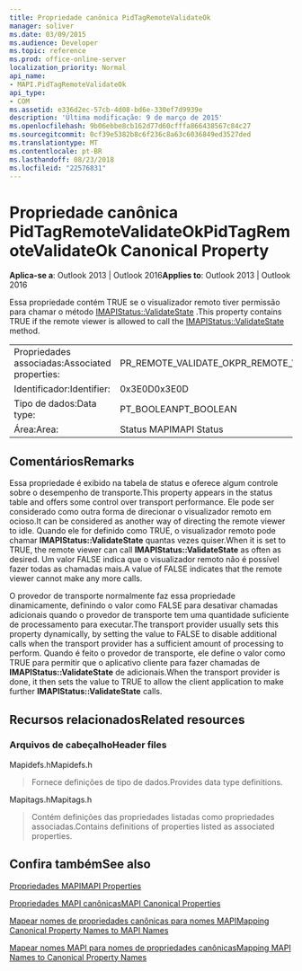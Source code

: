 ```yaml
---
title: Propriedade canônica PidTagRemoteValidateOk
manager: soliver
ms.date: 03/09/2015
ms.audience: Developer
ms.topic: reference
ms.prod: office-online-server
localization_priority: Normal
api_name:
- MAPI.PidTagRemoteValidateOk
api_type:
- COM
ms.assetid: e336d2ec-57cb-4d08-bd6e-330ef7d9939e
description: 'Última modificação: 9 de março de 2015'
ms.openlocfilehash: 9b06ebbe8cb162d77d60cfffa866438567c84c27
ms.sourcegitcommit: 0cf39e5382b8c6f236c8a63c6036849ed3527ded
ms.translationtype: MT
ms.contentlocale: pt-BR
ms.lasthandoff: 08/23/2018
ms.locfileid: "22576831"
---
```

# <a name="pidtagremotevalidateok-canonical-property"></a><span data-ttu-id="c39fd-103">Propriedade canônica PidTagRemoteValidateOk</span><span class="sxs-lookup"><span data-stu-id="c39fd-103">PidTagRemoteValidateOk Canonical Property</span></span>

  
  
<span data-ttu-id="c39fd-104">**Aplica-se a**: Outlook 2013 | Outlook 2016</span><span class="sxs-lookup"><span data-stu-id="c39fd-104">**Applies to**: Outlook 2013 | Outlook 2016</span></span> 
  
<span data-ttu-id="c39fd-105">Essa propriedade contém TRUE se o visualizador remoto tiver permissão para chamar o método [IMAPIStatus::ValidateState](imapistatus-validatestate.md) .</span><span class="sxs-lookup"><span data-stu-id="c39fd-105">This property contains TRUE if the remote viewer is allowed to call the [IMAPIStatus::ValidateState](imapistatus-validatestate.md) method.</span></span> 
  
|||
|:-----|:-----|
|<span data-ttu-id="c39fd-106">Propriedades associadas:</span><span class="sxs-lookup"><span data-stu-id="c39fd-106">Associated properties:</span></span>  <br/> |<span data-ttu-id="c39fd-107">PR_REMOTE_VALIDATE_OK</span><span class="sxs-lookup"><span data-stu-id="c39fd-107">PR_REMOTE_VALIDATE_OK</span></span>  <br/> |
|<span data-ttu-id="c39fd-108">Identificador:</span><span class="sxs-lookup"><span data-stu-id="c39fd-108">Identifier:</span></span>  <br/> |<span data-ttu-id="c39fd-109">0x3E0D</span><span class="sxs-lookup"><span data-stu-id="c39fd-109">0x3E0D</span></span>  <br/> |
|<span data-ttu-id="c39fd-110">Tipo de dados:</span><span class="sxs-lookup"><span data-stu-id="c39fd-110">Data type:</span></span>  <br/> |<span data-ttu-id="c39fd-111">PT_BOOLEAN</span><span class="sxs-lookup"><span data-stu-id="c39fd-111">PT_BOOLEAN</span></span>  <br/> |
|<span data-ttu-id="c39fd-112">Área:</span><span class="sxs-lookup"><span data-stu-id="c39fd-112">Area:</span></span>  <br/> |<span data-ttu-id="c39fd-113">Status MAPI</span><span class="sxs-lookup"><span data-stu-id="c39fd-113">MAPI Status</span></span>  <br/> |
   
## <a name="remarks"></a><span data-ttu-id="c39fd-114">Comentários</span><span class="sxs-lookup"><span data-stu-id="c39fd-114">Remarks</span></span>

<span data-ttu-id="c39fd-115">Essa propriedade é exibido na tabela de status e oferece algum controle sobre o desempenho de transporte.</span><span class="sxs-lookup"><span data-stu-id="c39fd-115">This property appears in the status table and offers some control over transport performance.</span></span> <span data-ttu-id="c39fd-116">Ele pode ser considerado como outra forma de direcionar o visualizador remoto em ocioso.</span><span class="sxs-lookup"><span data-stu-id="c39fd-116">It can be considered as another way of directing the remote viewer to idle.</span></span> <span data-ttu-id="c39fd-117">Quando ele for definido como TRUE, o visualizador remoto pode chamar **IMAPIStatus::ValidateState** quantas vezes quiser.</span><span class="sxs-lookup"><span data-stu-id="c39fd-117">When it is set to TRUE, the remote viewer can call **IMAPIStatus::ValidateState** as often as desired.</span></span> <span data-ttu-id="c39fd-118">Um valor FALSE indica que o visualizador remoto não é possível fazer todas as chamadas mais.</span><span class="sxs-lookup"><span data-stu-id="c39fd-118">A value of FALSE indicates that the remote viewer cannot make any more calls.</span></span> 
  
<span data-ttu-id="c39fd-119">O provedor de transporte normalmente faz essa propriedade dinamicamente, definindo o valor como FALSE para desativar chamadas adicionais quando o provedor de transporte tem uma quantidade suficiente de processamento para executar.</span><span class="sxs-lookup"><span data-stu-id="c39fd-119">The transport provider usually sets this property dynamically, by setting the value to FALSE to disable additional calls when the transport provider has a sufficient amount of processing to perform.</span></span> <span data-ttu-id="c39fd-120">Quando é feito o provedor de transporte, ele define o valor como TRUE para permitir que o aplicativo cliente para fazer chamadas de **IMAPIStatus::ValidateState** de adicionais.</span><span class="sxs-lookup"><span data-stu-id="c39fd-120">When the transport provider is done, it then sets the value to TRUE to allow the client application to make further **IMAPIStatus::ValidateState** calls.</span></span> 
  
## <a name="related-resources"></a><span data-ttu-id="c39fd-121">Recursos relacionados</span><span class="sxs-lookup"><span data-stu-id="c39fd-121">Related resources</span></span>

### <a name="header-files"></a><span data-ttu-id="c39fd-122">Arquivos de cabeçalho</span><span class="sxs-lookup"><span data-stu-id="c39fd-122">Header files</span></span>

<span data-ttu-id="c39fd-123">Mapidefs.h</span><span class="sxs-lookup"><span data-stu-id="c39fd-123">Mapidefs.h</span></span>
  
> <span data-ttu-id="c39fd-124">Fornece definições de tipo de dados.</span><span class="sxs-lookup"><span data-stu-id="c39fd-124">Provides data type definitions.</span></span>
    
<span data-ttu-id="c39fd-125">Mapitags.h</span><span class="sxs-lookup"><span data-stu-id="c39fd-125">Mapitags.h</span></span>
  
> <span data-ttu-id="c39fd-126">Contém definições das propriedades listadas como propriedades associadas.</span><span class="sxs-lookup"><span data-stu-id="c39fd-126">Contains definitions of properties listed as associated properties.</span></span>
    
## <a name="see-also"></a><span data-ttu-id="c39fd-127">Confira também</span><span class="sxs-lookup"><span data-stu-id="c39fd-127">See also</span></span>



[<span data-ttu-id="c39fd-128">Propriedades MAPI</span><span class="sxs-lookup"><span data-stu-id="c39fd-128">MAPI Properties</span></span>](mapi-properties.md)
  
[<span data-ttu-id="c39fd-129">Propriedades MAPI canônicas</span><span class="sxs-lookup"><span data-stu-id="c39fd-129">MAPI Canonical Properties</span></span>](mapi-canonical-properties.md)
  
[<span data-ttu-id="c39fd-130">Mapear nomes de propriedades canônicas para nomes MAPI</span><span class="sxs-lookup"><span data-stu-id="c39fd-130">Mapping Canonical Property Names to MAPI Names</span></span>](mapping-canonical-property-names-to-mapi-names.md)
  
[<span data-ttu-id="c39fd-131">Mapear nomes MAPI para nomes de propriedades canônicas</span><span class="sxs-lookup"><span data-stu-id="c39fd-131">Mapping MAPI Names to Canonical Property Names</span></span>](mapping-mapi-names-to-canonical-property-names.md)

